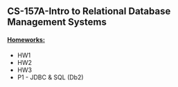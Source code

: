 <h2>CS-157A-Intro to Relational Database Management Systems</h2>
<h4><u>Homeworks:</u></h4>
<ul>
  <li>HW1</li>
  <li>HW2</li>
  <li>HW3</li>
  <li>P1 - JDBC & SQL (Db2)</li>
</ul>
